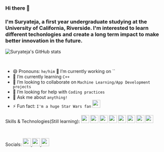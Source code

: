### Hi there 👋
### I'm Suryateja, a first year undergraduate studying at the University of California, Riverside. I'm interested to learn different techonlogies and create a long term impact to make better innovation in the future.


![Suryateja's GitHub stats](https://github-readme-stats.vercel.app/api?username=suryatejaduvvuri&hide=contribs,prs)

 <br/>
 
 - 😄 Pronouns: `he/him`
 🔭 I’m currently working on ``
- 🌱 I’m currently learning `C++`
- 👯 I’m looking to collaborate on `Machine Learning/App Development projects`
- 🤔 I’m looking for help with `Coding practices`
- 💬 Ask me about `anything!`
- ⚡ Fun fact: `I'm a huge Star Wars fan` <img src = "https://w7.pngwing.com/pngs/612/697/png-transparent-darth-sidious-robot-starwars-villain-famous-character-colored-icon.png" height = "25px"/>

Skills & Technologies(Still learning):
<img src = "https://img.shields.io/badge/React-20232A?style=for-the-badge&logo=react&logoColor=61DAFB" height="25px"/>
<img src = "https://img.shields.io/badge/Tailwind_CSS-38B2AC?style=for-the-badge&logo=tailwind-css&logoColor=white" height="25px"/>
<img src = "https://img.shields.io/badge/VSCode-0078D4?style=for-the-badge&logo=visual%20studio%20code&logoColor=white" height="25px"/>
<img src = "https://img.shields.io/badge/C%2B%2B-00599C?style=for-the-badge&logo=c%2B%2B&logoColor=white" height="25px"/>
<img src = "https://img.shields.io/badge/HTML5-E34F26?style=for-the-badge&logo=html5&logoColor=white" height="25px"/>
<img src = "https://img.shields.io/badge/Linux-FCC624?style=for-the-badge&logo=linux&logoColor=black" height="25px"/>
<img src = "https://img.shields.io/badge/CSS3-1572B6?style=for-the-badge&logo=css3&logoColor=white" height = "25px"/>
<img src = "https://img.shields.io/badge/GIT-E44C30?style=for-the-badge&logo=git&logoColor=white" height = "25px"/>


 <br/>

Socials:
<a href = "https://github.com/SuryatejaDuvvuri"> <!--Github-->
  <img src = "https://img.shields.io/badge/GitHub-100000?style=for-the-badge&logo=github&logoColor=white" height = "25px"/>
</a>
<a href = "https://www.linkedin.com/in/suryateja-duvvuri-22b377162/"> <!--Github-->
  <img src = "https://img.shields.io/badge/LinkedIn-0077B5?style=for-the-badge&logo=linkedin&logoColor=white" height = "25px"/>
</a>
<a href = "https://twitter.com/SuryatejaDuvvu1"> <!--Github-->
  <img src = "https://img.shields.io/badge/Twitter-1DA1F2?style=for-the-badge&logo=twitter&logoColor=white" height = "25px"/>
</a>
<!-- <img src = "https://img.shields.io/badge/firebase-ffca28?style=for-the-badge&logo=firebase&logoColor=black"/> -->

<!--
**SuryatejaDuvvuri/suryatejaduvvuri** is a ✨ _special_ ✨ repository because its `README.md` (this file) appears on your GitHub profile.

Here are some ideas to get you started:

- 🔭 I’m currently working on ...
- 🌱 I’m currently learning ...
- 👯 I’m looking to collaborate on ...
- 🤔 I’m looking for help with ...
- 💬 Ask me about ...
- 📫 How to reach me: ...
- 😄 Pronouns: ...
- ⚡ Fun fact: ...
-->
